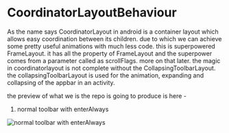 # CoordinatorLayoutBehaviour
As the name says CoordinatorLayout in android is a container layout which allows easy coordination between its children. due to which we can achieve some pretty useful animations with much less code. this is superpowered FrameLayout. it has all the property of FrameLayout and the superpower comes from a parameter called as scrollFlags. more on that later. the magic in coordinatorlayout is not complete without the CollapsingToolbarLayout. the collapsingToolbarLayout is used for the animation, expanding and collapsing of the appbar in an activity.

the preview of what we is the repo is going to produce is here -

1. normal toolbar with enterAlways

![normal toolbar with enterAlways](http://aideafactory.com/wp-content/uploads/2017/10/normal_toolbar.gif)

